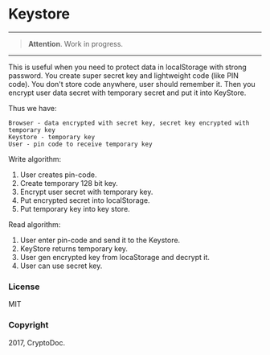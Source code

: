 # Keystore

---

> **Attention**. Work in progress.

---

This is useful when you need to protect data in localStorage with strong
password. You create super secret key and lightweight code (like PIN code).
You don't store code anywhere, user should remember it. Then you encrypt user
data secret with temporary secret and put it into KeyStore.

Thus we have:

```
Browser - data encrypted with secret key, secret key encrypted with temporary key
Keystore - temporary key
User - pin code to receive temporary key
```

Write algorithm:

1. User creates pin-code.
1. Create temporary 128 bit key.
2. Encrypt user secret with temporary key.
3. Put encrypted secret into localStorage.
4. Put temporary key into key store.

Read algorithm:

1. User enter pin-code and send it to the Keystore.
2. KeyStore returns temporary key.
3. User gen encrypted key from locaStorage and decrypt it.
4. User can use secret key.

### License

MIT

### Copyright

2017, CryptoDoc.
